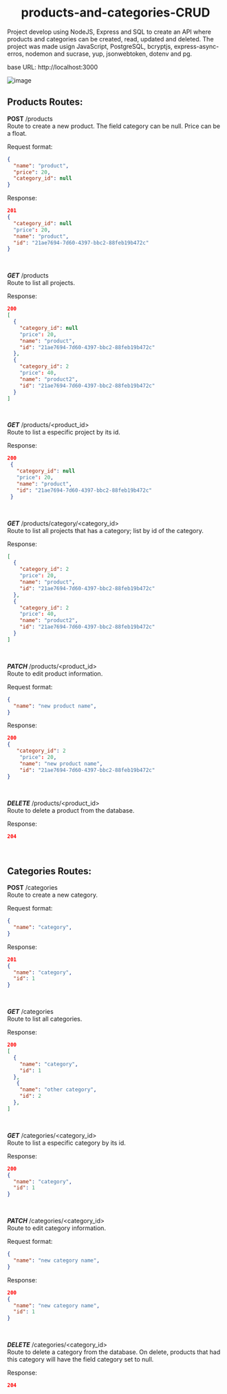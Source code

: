 <h1 align="center">
   products-and-categories-CRUD
</h1> 

Project develop using NodeJS, Express and SQL to create an API where products and categories can be created, read, updated and deleted. The project was made usign JavaScript, PostgreSQL, bcryptjs, express-async-erros, nodemon and sucrase, yup, jsonwebtoken, dotenv and pg.

base URL: <a> http://localhost:3000 </a>

![image](https://user-images.githubusercontent.com/99851815/209148130-a2be40c5-694e-48b7-986d-7726112002dc.png)

## Products Routes: 
**POST** /products <br>
Route to create a new product. The field category can be null. Price can be a float.

Request format: 
```json
{
  "name": "product",
  "price": 20,
  "category_id": null
}
```
Response:
```json
201 
{
  "category_id": null
  "price": 20,
  "name": "product",
  "id": "21ae7694-7d60-4397-bbc2-88feb19b472c"
}
```

<br>


***GET*** /products <br>
Route to list all projects.

Response:
```json
200
[
  {
    "category_id": null
    "price": 20,
    "name": "product",
    "id": "21ae7694-7d60-4397-bbc2-88feb19b472c"
  }, 
  {
    "category_id": 2
    "price": 40,
    "name": "product2",
    "id": "21ae7694-7d60-4397-bbc2-88feb19b472c"
  }
]
```
<br>

***GET*** /products/<product_id> <br>
Route to list a especific project by its id.

Response:
```json
200
 {
   "category_id": null 
   "price": 20,
   "name": "product",
   "id": "21ae7694-7d60-4397-bbc2-88feb19b472c"
 }
```
<br>



***GET*** /products/category/<category_id> <br>
Route to list all projects that has a category; list by id of the category.

Response:
```json
[
  {
    "category_id": 2
    "price": 20,
    "name": "product",
    "id": "21ae7694-7d60-4397-bbc2-88feb19b472c"
  }, 
  {
    "category_id": 2
    "price": 40,
    "name": "product2",
    "id": "21ae7694-7d60-4397-bbc2-88feb19b472c"
  }
]
```
<br>

***PATCH*** /products/<product_id> <br>
Route to edit product information.

Request format: 
```json
{
  "name": "new product name",
}
```

Response:
```json
200
{
   "category_id": 2
    "price": 20,
    "name": "new product name",
    "id": "21ae7694-7d60-4397-bbc2-88feb19b472c"
}
```

<br>

***DELETE*** /products/<product_id> <br>
Route to delete a product from the database.

Response: 
```json
204
```
<br>

## Categories Routes: 
**POST** /categories <br>
Route to create a new category. 

Request format: 
```json
{
  "name": "category",
}
```
Response:
```json
201 
{
  "name": "category",
  "id": 1
}
```

<br>


***GET*** /categories <br>
Route to list all categories.

Response:
```json
200
[
  {
    "name": "category",
    "id": 1
  }, 
   {
    "name": "other category",
    "id": 2
  },
]
```
<br>

***GET*** /categories/<category_id> <br>
Route to list a especific category by its id.

Response:
```json
200
{    
  "name": "category",
  "id": 1
}
```
<br>

***PATCH*** /categories/<category_id> <br>
Route to edit category information.

Request format: 
```json
{
  "name": "new category name",
}
```

Response:
```json
200
{    
  "name": "new category name",
  "id": 1
}
```

<br>

***DELETE*** /categories/<category_id> <br>
Route to delete a category from the database. On delete, products that had this category will have the field category set to null. 

Response: 
```json
204
```


